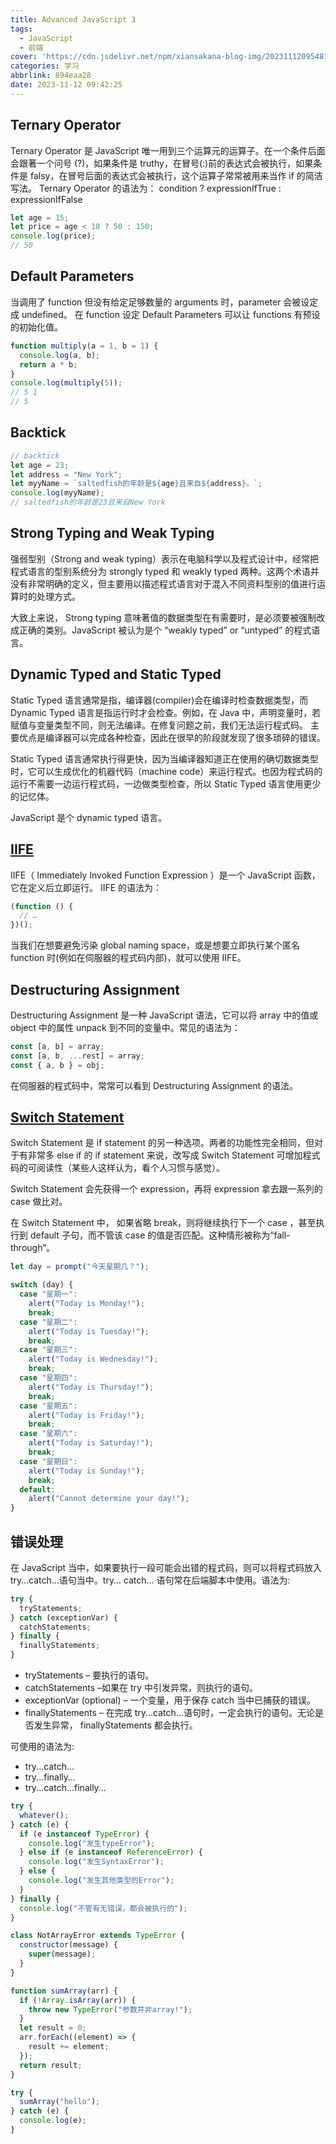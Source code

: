 ```yaml
---
title: Advanced JavaScript 3
tags:
  - JavaScript
  - 前端
cover: 'https://cdn.jsdelivr.net/npm/xiansakana-blog-img/202311120954810.jpg'
categories: 学习
abbrlink: 894eaa28
date: 2023-11-12 09:42:25
---
```


## Ternary Operator

Ternary Operator 是 JavaScript 唯一用到三个运算元的运算子。在一个条件后面会跟著一个问号 (?)，如果条件是 truthy，在冒号(:)前的表达式会被执行，如果条件是 falsy，在冒号后面的表达式会被执行，这个运算子常常被用来当作 if 的简洁写法。 Ternary Operator 的语法为：
condition ? expressionIfTrue : expressionIfFalse

```javascript
let age = 15;
let price = age < 18 ? 50 : 150;
console.log(price);
// 50
```

## Default Parameters

当调用了 function 但没有给定足够数量的 arguments 时，parameter 会被设定成 undefined。 在 function 设定 Default Parameters 可以让 functions 有预设的初始化值。

```javascript
function multiply(a = 1, b = 1) {
  console.log(a, b);
  return a * b;
}
console.log(multiply(5));
// 5 1
// 5
```

## Backtick

```javascript
// backtick
let age = 23;
let address = "New York";
let myyName = `saltedfish的年龄是${age}且来自${address}。`;
console.log(myyName);
// saltedfish的年龄是23且来自New York
```

## Strong Typing and Weak Typing

强弱型别（Strong and weak typing）表示在电脑科学以及程式设计中，经常把程式语言的型别系统分为 strongly typed 和 weakly typed 两种。这两个术语并没有非常明确的定义，但主要用以描述程式语言对于混入不同资料型别的值进行运算时的处理方式。

大致上来说， Strong typing 意味著值的数据类型在有需要时，是必须要被强制改成正确的类别。JavaScript 被认为是个 “weakly typed” or “untyped” 的程式语言。

## Dynamic Typed and Static Typed

Static Typed 语言通常是指，编译器(compiler)会在编译时检查数据类型，而 Dynamic Typed 语言是指运行时才会检查。例如，在 Java 中，声明变量时，若赋值与变量类型不同，则无法编译。在修复问题之前，我们无法运行程式码。 主要优点是编译器可以完成各种检查，因此在很早的阶段就发现了很多琐碎的错误。

Static Typed 语言通常执行得更快，因为当编译器知道正在使用的确切数据类型时，它可以生成优化的机器代码（machine code）来运行程式。也因为程式码的运行不需要一边运行程式码，一边做类型检查，所以 Static Typed 语言使用更少的记忆体。

JavaScript 是个 dynamic typed 语言。

## [IIFE](https://developer.mozilla.org/zh-CN/docs/Glossary/IIFE)

IIFE（ Immediately Invoked Function Expression ）是一个 JavaScript 函数，它在定义后立即运行。 IIFE 的语法为：

```javascript
(function () {
  // …
})();
```

当我们在想要避免污染 global naming space，或是想要立即执行某个匿名 function 时(例如在伺服器的程式码内部)，就可以使用 IIFE。

## Destructuring Assignment

Destructuring Assignment 是一种 JavaScript 语法，它可以将 array 中的值或 object 中的属性 unpack 到不同的变量中。常见的语法为：

```javascript
const [a, b] = array;
const [a, b, ...rest] = array;
const { a, b } = obj;
```

在伺服器的程式码中，常常可以看到 Destructuring Assignment 的语法。

## [Switch Statement](https://developer.mozilla.org/zh-CN/docs/Web/JavaScript/Reference/Statements/switch)

Switch Statement 是 if statement 的另一种选项。两者的功能性完全相同，但对于有非常多 else if 的 if statement 来说，改写成 Switch Statement 可增加程式码的可阅读性（某些人这样认为，看个人习惯与感觉）。

Switch Statement 会先获得一个 expression，再将 expression 拿去跟一系列的 case 做比对。

在 Switch Statement 中， 如果省略 break，则将继续执行下一个 case ，甚至执行到 default 子句，而不管该 case 的值是否匹配。这种情形被称为“fall-through”。

```javascript
let day = prompt("今天星期几？");

switch (day) {
  case "星期一":
    alert("Today is Monday!");
    break;
  case "星期二":
    alert("Today is Tuesday!");
    break;
  case "星期三":
    alert("Today is Wednesday!");
    break;
  case "星期四":
    alert("Today is Thursday!");
    break;
  case "星期五":
    alert("Today is Friday!");
    break;
  case "星期六":
    alert("Today is Saturday!");
    break;
  case "星期日":
    alert("Today is Sunday!");
    break;
  default:
    alert("Cannot determine your day!");
}
```

## 错误处理

在 JavaScript 当中，如果要执行一段可能会出错的程式码，则可以将程式码放入 try…catch…语句当中。try… catch… 语句常在后端脚本中使用。语法为:

```javascript
try {
  tryStatements;
} catch (exceptionVar) {
  catchStatements;
} finally {
  finallyStatements;
}
```

- tryStatements – 要执行的语句。
- catchStatements –如果在 try 中引发异常，则执行的语句。
- exceptionVar (optional) – 一个变量，用于保存 catch 当中已捕获的错误。
- finallyStatements – 在完成 try...catch...语句时，一定会执行的语句。无论是否发生异常， finallyStatements 都会执行。

可使用的语法为:

- try...catch…
- try...finally…
- try...catch...finally…

```javascript
try {
  whatever();
} catch (e) {
  if (e instanceof TypeError) {
    console.log("发生typeError");
  } else if (e instanceof ReferenceError) {
    console.log("发生SyntaxError");
  } else {
    console.log("发生其他类型的Error");
  }
} finally {
  console.log("不管有无错误，都会被执行的");
}
```

```javascript
class NotArrayError extends TypeError {
  constructor(message) {
    super(message);
  }
}

function sumArray(arr) {
  if (!Array.isArray(arr)) {
    throw new TypeError("参数并非array!");
  }
  let result = 0;
  arr.forEach((element) => {
    result += element;
  });
  return result;
}

try {
  sumArray("hello");
} catch (e) {
  console.log(e);
}
```
